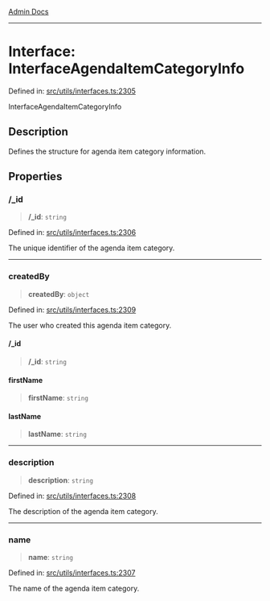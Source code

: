 [Admin Docs](/)

***

# Interface: InterfaceAgendaItemCategoryInfo

Defined in: [src/utils/interfaces.ts:2305](https://github.com/PalisadoesFoundation/talawa-admin/blob/main/src/utils/interfaces.ts#L2305)

InterfaceAgendaItemCategoryInfo

## Description

Defines the structure for agenda item category information.

## Properties

### /_id

> **/_id**: `string`

Defined in: [src/utils/interfaces.ts:2306](https://github.com/PalisadoesFoundation/talawa-admin/blob/main/src/utils/interfaces.ts#L2306)

The unique identifier of the agenda item category.

***

### createdBy

> **createdBy**: `object`

Defined in: [src/utils/interfaces.ts:2309](https://github.com/PalisadoesFoundation/talawa-admin/blob/main/src/utils/interfaces.ts#L2309)

The user who created this agenda item category.

#### /_id

> **/_id**: `string`

#### firstName

> **firstName**: `string`

#### lastName

> **lastName**: `string`

***

### description

> **description**: `string`

Defined in: [src/utils/interfaces.ts:2308](https://github.com/PalisadoesFoundation/talawa-admin/blob/main/src/utils/interfaces.ts#L2308)

The description of the agenda item category.

***

### name

> **name**: `string`

Defined in: [src/utils/interfaces.ts:2307](https://github.com/PalisadoesFoundation/talawa-admin/blob/main/src/utils/interfaces.ts#L2307)

The name of the agenda item category.
